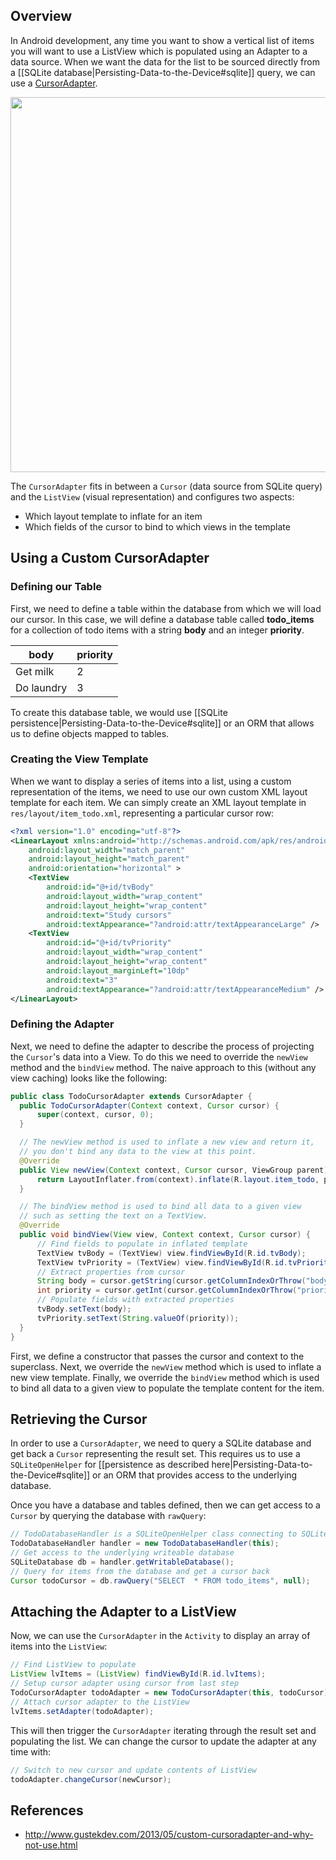 ## Overview

In Android development, any time you want to show a vertical list of items you will want to use a ListView which is populated using an Adapter to a data source. When we want the data for the list to be sourced directly from a [[SQLite database|Persisting-Data-to-the-Device#sqlite]] query, we can use a [CursorAdapter](http://developer.android.com/reference/android/widget/CursorAdapter.html).

<img src="https://i.imgur.com/mk82Jd2.jpg" width="600" />

The `CursorAdapter` fits in between a `Cursor` (data source from SQLite query) and the `ListView` (visual representation) and configures two aspects:

 * Which layout template to inflate for an item
 * Which fields of the cursor to bind to which views in the template

## Using a Custom CursorAdapter

### Defining our Table

First, we need to define a table within the database from which we will load our cursor. In this case, we will define a database table called **todo_items** for a collection of todo items with a string **body** and an integer **priority**. 

| body     | priority | 
| ------   |--------- |
| Get milk | 2        |
| Do laundry | 3      |

To create this database table, we would use [[SQLite persistence|Persisting-Data-to-the-Device#sqlite]] or an ORM that allows us to define objects mapped to tables. 

### Creating the View Template

When we want to display a series of items into a list, using a custom representation of the items, we need to use our own custom XML layout template for each item. We can simply create an XML layout template in `res/layout/item_todo.xml`, representing a particular cursor row:

```xml
<?xml version="1.0" encoding="utf-8"?>
<LinearLayout xmlns:android="http://schemas.android.com/apk/res/android"
    android:layout_width="match_parent"
    android:layout_height="match_parent"
    android:orientation="horizontal" >
    <TextView
        android:id="@+id/tvBody"
        android:layout_width="wrap_content"
        android:layout_height="wrap_content"
        android:text="Study cursors"
        android:textAppearance="?android:attr/textAppearanceLarge" />
    <TextView
        android:id="@+id/tvPriority"
        android:layout_width="wrap_content"
        android:layout_height="wrap_content"
        android:layout_marginLeft="10dp"
        android:text="3"
        android:textAppearance="?android:attr/textAppearanceMedium" />
</LinearLayout>
```

### Defining the Adapter

Next, we need to define the adapter to describe the process of projecting the `Cursor`'s data into a View. To do this we need to override the `newView` method and the `bindView` method. The naive approach to this (without any view caching) looks like the following:

```java
public class TodoCursorAdapter extends CursorAdapter {
  public TodoCursorAdapter(Context context, Cursor cursor) {
      super(context, cursor, 0);
  }

  // The newView method is used to inflate a new view and return it, 
  // you don't bind any data to the view at this point. 
  @Override
  public View newView(Context context, Cursor cursor, ViewGroup parent) {
      return LayoutInflater.from(context).inflate(R.layout.item_todo, parent, false);
  }

  // The bindView method is used to bind all data to a given view
  // such as setting the text on a TextView. 
  @Override
  public void bindView(View view, Context context, Cursor cursor) {
      // Find fields to populate in inflated template
      TextView tvBody = (TextView) view.findViewById(R.id.tvBody);
      TextView tvPriority = (TextView) view.findViewById(R.id.tvPriority);
      // Extract properties from cursor
      String body = cursor.getString(cursor.getColumnIndexOrThrow("body"));
      int priority = cursor.getInt(cursor.getColumnIndexOrThrow("priority"));
      // Populate fields with extracted properties
      tvBody.setText(body);
      tvPriority.setText(String.valueOf(priority));
  }
}
```

First, we define a constructor that passes the cursor and context to the superclass. Next, we override the `newView` method which is used to inflate a new view template. Finally, we override the `bindView` method which is used to bind all data to a given view to populate the template content for the item.

## Retrieving the Cursor

In order to use a `CursorAdapter`, we need to query a SQLite database and get back a `Cursor` representing the result set. This requires us to use a `SQLiteOpenHelper` for [[persistence as described here|Persisting-Data-to-the-Device#sqlite]] or an ORM that provides access to the underlying database. 

Once you have a database and tables defined, then we can get access to a `Cursor` by querying the database with `rawQuery`:

```java
// TodoDatabaseHandler is a SQLiteOpenHelper class connecting to SQLite
TodoDatabaseHandler handler = new TodoDatabaseHandler(this);
// Get access to the underlying writeable database
SQLiteDatabase db = handler.getWritableDatabase();
// Query for items from the database and get a cursor back
Cursor todoCursor = db.rawQuery("SELECT  * FROM todo_items", null);
```

## Attaching the Adapter to a ListView

Now, we can use the `CursorAdapter` in the `Activity` to display an array of items into the `ListView`:

```java
// Find ListView to populate
ListView lvItems = (ListView) findViewById(R.id.lvItems);
// Setup cursor adapter using cursor from last step
TodoCursorAdapter todoAdapter = new TodoCursorAdapter(this, todoCursor);
// Attach cursor adapter to the ListView 
lvItems.setAdapter(todoAdapter);
```

This will then trigger the `CursorAdapter` iterating through the result set and populating the list. We can change the cursor to update the adapter at any time with:

```java
// Switch to new cursor and update contents of ListView
todoAdapter.changeCursor(newCursor);
```

## References

* <http://www.gustekdev.com/2013/05/custom-cursoradapter-and-why-not-use.html>